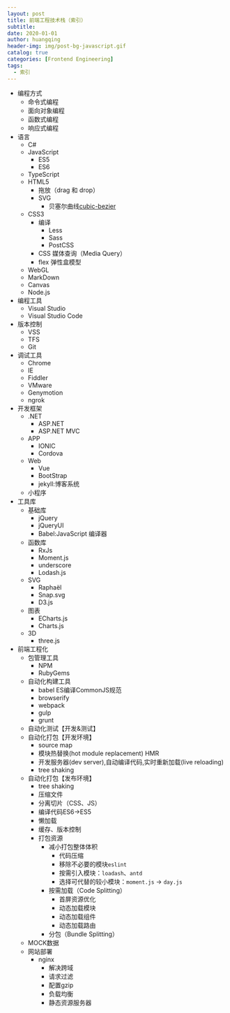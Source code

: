 ```yaml
---
layout: post
title: 前端工程技术栈（索引）
subtitle:
date: 2020-01-01
author: huangqing
header-img: img/post-bg-javascript.gif
catalog: true
categories: [Frontend Engineering]
tags:
  - 索引
---
```


+ 编程方式
  + 命令式编程
  + 面向对象编程
  + 函数式编程
  + 响应式编程
+ 语言
  + C#
  + JavaScript
    + ES5
    + ES6
  + TypeScript
  + HTML5
    + 拖放（drag 和 drop）
    + SVG
      + 贝塞尔曲线[cubic-bezier](https://cubic-bezier.com/#.17,.67,.83,.67) 
  + CSS3
    +  编译
       + Less
       + Sass
       + PostCSS
    +  CSS 媒体查询（Media Query）
    +  flex 弹性盒模型
  + WebGL
  + MarkDown
  + Canvas
  + Node.js
+ 编程工具
  + Visual Studio
  + Visual Studio Code
+ 版本控制
  + VSS
  + TFS
  + Git
+ 调试工具
  + Chrome
  + IE
  + Fiddler
  + VMware
  + Genymotion
  + ngrok
+ 开发框架
  + .NET
    + ASP.NET
    + ASP.NET MVC
  + APP
    + IONIC
    + Cordova
  + Web
    + Vue
    + BootStrap
    + jekyll:博客系统
  + 小程序
+ 工具库
  + 基础库
    + jQuery
    + jQueryUI
    + Babel:JavaScript 编译器
  + 函数库
    + RxJs
    + Moment.js
    + underscore
    + Lodash.js
  + SVG
    + Raphaël
    + Snap.svg
    + D3.js
  + 图表
    + ECharts.js
    + Charts.js
  + 3D
    + three.js
+ 前端工程化
  + 包管理工具
    + NPM
    + RubyGems
  + 自动化构建工具
    + babel ES编译CommonJS规范
    + browserify
    + webpack
    + gulp
    + grunt
  + 自动化测试【开发&测试】
  + 自动化打包【开发环境】
    + source map
    + 模块热替换(hot module replacement) HMR
    + 开发服务器(dev server),自动编译代码,实时重新加载(live reloading)
    + tree shaking
  + 自动化打包【发布环境】
    + tree shaking
    + 压缩文件
    + 分离切片（CSS、JS）
    + 编译代码ES6->ES5
    + 懒加载
    + 缓存、版本控制
    + 打包资源
      + 减小打包整体体积
        + 代码压缩
        + 移除不必要的模块`eslint`
        + 按需引入模块：`loadash`、`antd`
        + 选择可代替的较小模块：`moment.js` -> `day.js`
      + 按需加载（Code Splitting）
        + 首屏资源优化
        + 动态加载模块
        + 动态加载组件
        + 动态加载路由
      + 分包（Bundle Splitting）
  + MOCK数据
  + 网站部署
    + nginx
      + 解决跨域
      + 请求过滤
      + 配置gzip
      + 负载均衡
      + 静态资源服务器
